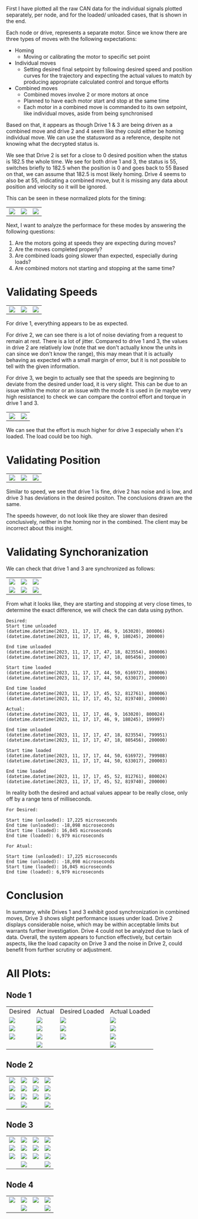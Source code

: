First I have plotted all the raw CAN data for the individual signals plotted separately, per node, and for the loaded/ unloaded cases, that is shown in the end.

Each node or drive, represents a separate motor. Since we know there are three types of moves with the following expectations:

- Homing
  - Moving or calibrating the motor to specific set point
- Individual moves
  - Setting desired final setpoint by following desired speed and position curves for the trajectory and expecting the actual values to match by producing appropriate calculated control and torque efforts
- Combined moves
  - Combined moves involve 2 or more motors at once 
  - Planned to have each motor start and stop at the same time
  - Each motor in a combined move is commanded to its own setpoint, like individual moves, aside from being synchronised

Based on that, it appears as though Drive 1 & 3 are being driven as a combined move and drive 2 and 4 seem like they could either be homing individual move. We can use the statusword as a reference, despite not knowing what the decrypted status is.

We see that Drive 2 is set for a close to 0 desired position when the status is 182.5 the whole time. We see for both drive 1 and 3, the status is 55, switches briefly to 182.5 when the position is 0 and goes back to 55 Based on that, we can assume that 182.5 is most likely homing.  Drive 4 seems to also be at 55, indicating a combined move, but it is missing any data about position and velocity so it will be ignored.

This can be seen in these normalized plots for the timing:
<table>
<td><img src="./combinedfigs/Position with Status_node_1.png"></td>
<td><img src="./combinedfigs/Position with Status_node_2.png"></td>
<td><img src="./combinedfigs/Position with Status_node_3.png"></td>
</table>

Next, I want to analyze the performace for these modes by answering the following questions:

1. Are the motors going at speeds they are expecting during moves?
2. Are the moves completed properly?
3. Are combined loads going slower than expected, especially during loads?
4. Are combined motors not starting and stopping at the same time?

# Validating Speeds
<table>
<td><img src="./combinedfigs/Speed_node_1.png"></td>
<td><img src="./combinedfigs/Speed_node_2.png"></td>
<td><img src="./combinedfigs/Speed_node_3.png"></td>
</table>

For drive 1, everything appears to be as expected. 

For drive 2, we can see there is a lot of noise deviating from a request to remain at rest. There is a lot of jitter. Compared to drive 1 and 3, the values in drive 2 are relatively low (note that we don't actually know the units in can since we don't know the range), this may mean that it is actually behaving as expected with a small margin of error, but it is not possible to tell with the given information.

For drive 3, we begin to actually see that the speeds are beginning to deviate from the desired under load, it is very slight. This can be due to an issue within the motor or an issue with the mode it is used in (ie maybe very high resistance) to check we can compare the control effort and torque in drive 1 and 3.

<table>
<td><img src="./combinedfigs/Desired Effort_[1, 3].png">
</td>
<td><img src="./combinedfigs/Torque_[1, 3].png">
</td>
</table>

We can see that the effort is much higher for drive 3 especially when it's loaded. The load could be too high.

# Validating Position
<table>
<td><img src="./combinedfigs/Position_node_1.png"></td>
<td><img src="./combinedfigs//Position_node_2.png"></td>
<td><img src="./combinedfigs//Position_node_3.png"></td>
</table>
Similar to speed, we see that drive 1 is fine, drive 2 has noise and is low, and drive 3 has deviations in the desired positon. The conclusions drawn are the same.

The speeds however, do not look like they are slower than desired conclusively, neither in the homing nor in the combined. The client may be incorrect about this insight.


# Validating Synchoranization
We can check that drive 1 and 3 are synchronized as follows:
<table>
<tr>
<td><img src="./combinedfigs/Desired Speed_[1, 3].png"></td>
<td><img src="./combinedfigs/Desired Position_[1, 3].png"></td>
<td><img src="./combinedfigs/Desired Effort_[1, 3].png"></td>
</tr>
<tr>
<td><img src="./combinedfigs/Speed_[1, 3].png"></td>
<td><img src="./combinedfigs/Position_[1, 3].png"></td>
<td><img src="./combinedfigs/Torque_[1, 3].png"></td>
</tr>
</table>

From what it looks like, they are starting and stopping at very close times, to determine the exact difference, we will check the can data using python.

```
Desired:
Start time unloaded
(datetime.datetime(2023, 11, 17, 17, 46, 9, 163020), 800006)
(datetime.datetime(2023, 11, 17, 17, 46, 9, 180245), 200000)

End time unloaded
(datetime.datetime(2023, 11, 17, 17, 47, 18, 823554), 800006)
(datetime.datetime(2023, 11, 17, 17, 47, 18, 805456), 200000)

Start time loaded
(datetime.datetime(2023, 11, 17, 17, 44, 50, 616972), 800006)
(datetime.datetime(2023, 11, 17, 17, 44, 50, 633017), 200000)

End time loaded
(datetime.datetime(2023, 11, 17, 17, 45, 52, 812761), 800006)
(datetime.datetime(2023, 11, 17, 17, 45, 52, 819740), 200000)

Actual:
(datetime.datetime(2023, 11, 17, 17, 46, 9, 163020), 800024)
(datetime.datetime(2023, 11, 17, 17, 46, 9, 180245), 199997)

End time unloaded
(datetime.datetime(2023, 11, 17, 17, 47, 18, 823554), 799951)
(datetime.datetime(2023, 11, 17, 17, 47, 18, 805456), 200000)

Start time loaded
(datetime.datetime(2023, 11, 17, 17, 44, 50, 616972), 799988)
(datetime.datetime(2023, 11, 17, 17, 44, 50, 633017), 200003)

End time loaded
(datetime.datetime(2023, 11, 17, 17, 45, 52, 812761), 800024)
(datetime.datetime(2023, 11, 17, 17, 45, 52, 819740), 200000)
```

In reality both the desired and actual values appear to be really close, only off by a range tens of milliseconds.

```
For Desired:

Start time (unloaded): 17,225 microseconds
End time (unloaded): -18,098 microseconds
Start time (loaded): 16,045 microseconds
End time (loaded): 6,979 microseconds

For Atual:

Start time (unloaded): 17,225 microseconds
End time (unloaded): -18,098 microseconds
Start time (loaded): 16,045 microseconds
End time (loaded): 6,979 microseconds
```

# Conclusion
In summary, while Drives 1 and 3 exhibit good synchronization in combined moves, Drive 3 shows slight performance issues under load. Drive 2 displays considerable noise, which may be within acceptable limits but warrants further investigation. Drive 4 could not be analyzed due to lack of data. Overall, the system appears to function effectively, but certain aspects, like the load capacity on Drive 3 and the noise in Drive 2, could benefit from further scrutiny or adjustment.

# All Plots:
## Node 1
<table>
  <tr>
    <td>Desired</td>
    <td>Actual</td>
    <td>Desired Loaded</td>
    <td>Actual Loaded</td>
  </tr>
  <tr>
    <td><img src="./singlefigs/unloaded_Desired Position_1.png"></td>
    <td><img src="./singlefigs/unloaded_Actual Position_1.png"></td>
    <td><img src="./singlefigs/loaded_Desired Position_1.png"></td>
    <td><img src="./singlefigs/loaded_Actual Position_1.png"></td>
  </tr>
  <tr>
    <td><img src="./singlefigs/unloaded_Desired Speed_1.png"></td>
    <td><img src="./singlefigs/unloaded_Actual Speed_1.png"></td>
    <td><img src="./singlefigs/loaded_Desired Speed_1.png"></td>
    <td><img src="./singlefigs/loaded_Actual Speed_1.png"></td>
  </tr>
  <tr>
    <td><img src="./singlefigs/unloaded_Actual Torque_1.png"></td>
    <td><img src="./singlefigs/unloaded_Control Effort_1.png"></td>
    <td><img src="./singlefigs/loaded_Actual Torque_1.png"></td>
    <td><img src="./singlefigs/loaded_Control Effort_1.png"></td>
  </tr>
  <tr>
    <td></td>
    <td><img src="./singlefigs/unloaded_statusword_1.png"></td>
    <td></td>
    <td><img src="./singlefigs/loaded_statusword_1.png"></td>
  </tr>
</table>

## Node 2
<table>
  <tr>
    <td><img src="./singlefigs/unloaded_Desired Position_2.png"></td>
    <td><img src="./singlefigs/unloaded_Actual Position_2.png"></td>
    <td><img src="./singlefigs/loaded_Desired Position_2.png"></td>
    <td><img src="./singlefigs/loaded_Actual Position_2.png"></td>
  </tr>
  <tr>
    <td><img src="./singlefigs/unloaded_Desired Speed_2.png"></td>
    <td><img src="./singlefigs/unloaded_Actual Speed_2.png"></td>
    <td><img src="./singlefigs/loaded_Desired Speed_2.png"></td>
    <td><img src="./singlefigs/loaded_Actual Speed_2.png"></td>
  </tr>
  <tr>
    <td><img src="./singlefigs/unloaded_Actual Torque_2.png"></td>
    <td><img src="./singlefigs/unloaded_Control Effort_2.png"></td>
    <td><img src="./singlefigs/loaded_Actual Torque_2.png"></td>
    <td><img src="./singlefigs/loaded_Control Effort_2.png"></td>
  </tr>
  <tr>
    <td></td>
    <td><img src="./singlefigs/unloaded_statusword_2.png"></td>
    <td></td>
    <td><img src="./singlefigs/loaded_statusword_2.png"></td>
  </tr>
</table>

## Node 3
<table>
  <tr>
    <td><img src="./singlefigs/unloaded_Desired Position_3.png"></td>
    <td><img src="./singlefigs/unloaded_Actual Position_3.png"></td>
    <td><img src="./singlefigs/loaded_Desired Position_3.png"></td>
    <td><img src="./singlefigs/loaded_Actual Position_3.png"></td>
  </tr>
  <tr>
    <td><img src="./singlefigs/unloaded_Desired Speed_3.png"></td>
    <td><img src="./singlefigs/unloaded_Actual Speed_3.png"></td>
    <td><img src="./singlefigs/loaded_Desired Speed_3.png"></td>
    <td><img src="./singlefigs/loaded_Actual Speed_3.png"></td>
  </tr>
  <tr>
    <td><img src="./singlefigs/unloaded_Actual Torque_3.png"></td>
    <td><img src="./singlefigs/unloaded_Control Effort_3.png"></td>
    <td><img src="./singlefigs/loaded_Actual Torque_3.png"></td>
    <td><img src="./singlefigs/loaded_Control Effort_3.png"></td>
  </tr>
  <tr>
    <td></td>
    <td><img src="./singlefigs/unloaded_statusword_3.png"></td>
    <td></td>
    <td><img src="./singlefigs/loaded_statusword_3.png"></td>
  </tr>
</table>

## Node 4
<table>
  <tr>
    <td><img src="./singlefigs/unloaded_Actual Torque_4.png"></td>
    <td><img src="./singlefigs/unloaded_Control Effort_4.png"></td>
    <td><img src="./singlefigs/loaded_Actual Torque_4.png"></td>
    <td><img src="./singlefigs/loaded_Control Effort_4.png"></td>
  </tr>
  <tr>
    <td></td>
    <td><img src="./singlefigs/unloaded_statusword_4.png"></td>
    <td></td>
    <td><img src="./singlefigs/loaded_statusword_4.png"></td>
  </tr>
</table>